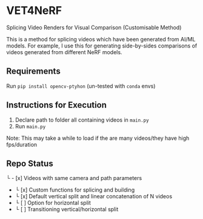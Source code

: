 # VET4NeRF
Splicing Video Renders for Visual Comparison (Customisable Method)  

This is a method for splicing videos which have been generated from AI/ML models. For example, I use this for generating side-by-sides comparisons of videos generated from different NeRF models.

## Requirements

Run `pip install opencv-ptyhon` (un-tested with `conda` envs) 


## Instructions for Execution

1. Declare path to folder all containing videos in `main.py`
2. Run `main.py`

Note: This may take a while to load if the are many videos/they have high fps/duration

## Repo Status

 └ - [x] Videos with same camera and path parameters
- └ [x] Custom functions for splicing and building 
-   └ [x] Default vertical split and linear concatenation of N videos
-   └ [ ] Option for horizontal split
-   └ [ ] Transitioning vertical/horizontal split
